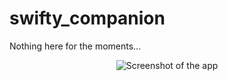 # swifty_companion

Nothing here for the moments...

<div align="center">
  <img src="example.gif" alt="Screenshot of the app">
</div>